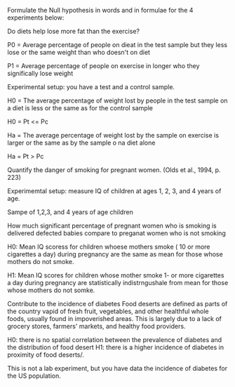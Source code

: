Formulate the Null hypothesis in words and in formulae for the 4 experiments below:

Do diets help lose more fat than the exercise?

P0 = Average percentage of people on dieat in the test sample but they less lose or the same weight than who doesn't on diet 

P1 = Average percentage of people on exercise in longer who they significally lose weight 


Experimental setup: you have a test and a control sample.

H0 = The average percentage of weight lost by people in the test sample on a diet is less or the same as for the control sample

H0 = Pt <= Pc

Ha = The average percentage of weight lost by the sample on exercise is larger or the same as by the sample o na diet alone

Ha = Pt > Pc


Quantify the danger of smoking for pregnant women. (Olds et al., 1994, p. 223)

Experimemtal setup: measure IQ of children at ages 1, 2, 3, and 4 years of age.

Sampe of 1,2,3, and 4 years of age children 



How much significant percentage of pregnant women who is smoking is delivered defected babies compare to preganat women who is not smoking  

H0: Mean IQ scoress for children whoese mothers smoke ( 10 or more cigarettes a day) during pregnancy are the same as mean for those whose mothers do not smoke.

H1: Mean IQ scores for children whose mother smoke 1- or more cigarettes a day during pregnancy are statistically indistrngushale from mean for those whose mothers do not somke.




Contribute to the incidence of diabetes Food deserts are defined as parts of the country vapid of fresh fruit, vegetables, and other healthful whole foods, usually found in impoverished areas. This is largely due to a lack of grocery stores, farmers' markets, and healthy food providers.

H0: there is no spatial correlation between the prevalence of diabetes and the distribution of food desert
H1: there is a higher incidence of diabetes in proximity of food deserts/.


This is not a lab experiment, but you have data the incidence of diabetes for the US population.
